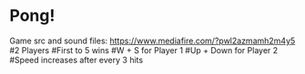 # Pong!
Game src and sound files: https://www.mediafire.com/?pwl2azmamh2m4y5
#2 Players
#First to 5 wins
#W + S for Player 1
#Up + Down for Player 2
#Speed increases after every 3 hits
